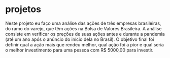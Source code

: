 # projetos

Neste projeto eu faço uma análise das ações de três empresas brasileiras, do ramo do varejo, que têm ações na Bolsa de Valores Brasileira. A análise consiste em verificar os preções de suas ações antes e durante a pandemia (até um ano após o anúncio do início dela no Brasil). O objetivo final foi definir qual a ação mais que rendeu melhor, qual ação foi a pior e qual seria o melhor investimento para uma pessoa com R$ 5000,00 para investir.
